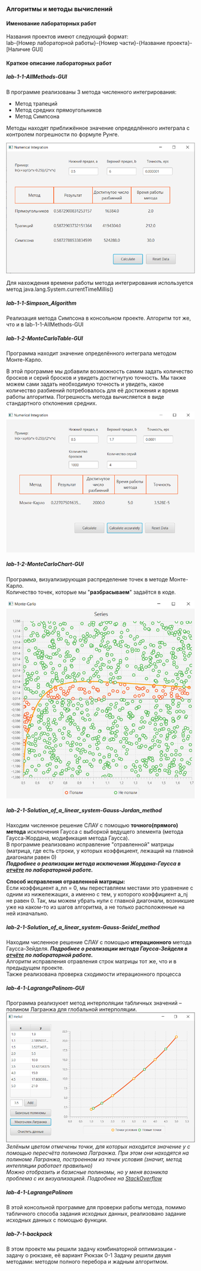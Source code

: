 ### Алгоритмы и методы вычислений
#### Именование лабораторных работ
Названия проектов имеют следующий формат:  
lab-{Номер лабораторной работы}-{Номер части}-{Название проекта}-[Наличие GUI]  

#### Краткое описание лабораторных работ
##### lab-1-1-AllMethods-GUI
В программе реализованы 3 метода численного интегрирования:
- Метод трапеций
- Метод средних прямоугольников
- Метод Симпсона

Методы находят приближённое значение опредедлённого интеграла с контролем погрешности по формуле Рунге.  

![](./images/lab-1-1-AllMethods-GUI.png)

Для нахождения времени работы метода интегрирования используется метод java.lang.System.currentTimeMillis()

##### lab-1-1-Simpson_Algorithm
Реализация метода Симпсона в консольном проекте. Алгоритм тот же, что и в lab-1-1-AllMethods-GUI  

##### lab-1-2-MonteCarloTable-GUI
Программа находит значение определённого интеграла методом Монте-Карло.  

В этой программе мы добавили возможность самим задать количество бросков и серий бросков и увидеть достигнутую точность. Мы также можем сами задать необходимую точность и увидеть, какое количество разбиений потребовалось для её достижения и время работы алгоритма.
Погрешность метода вычисляется в виде стандартного отклонения средних.

![](./images/lab-1-2-MonteCarloTable-GUI.png)

##### lab-1-2-MonteCarloChart-GUI
Программа, визуализирующая распределение точек в методе Монте-Карло.  
Количество точек, которые мы "**разбрасываем**" задаётся в коде.

![](./images/lab-1-2-MonteCarloChart-GUI.png)

##### lab-2-1-Solution_of_a_linear_system-Gauss-Jordan_method
Находим численное решение СЛАУ с помощью **точного(прямого) метода** исключения Гаусса с выборкой ведущего элемента (метода Гаусса-Жордана, модификация метода Гаусса).  
В программе реализовано исправление "отравленной" матрицы (матрица, где есть строки, у которых коэффициент, лежащий на главной диагонали равен 0)  
**_Подробнее о реализации метода исключения Жордана-Гаусса в [отчёте](https://github.com/VsevolodShengelai/University_Projects/blob/main/Algorithms%20and%20calculation%20methods/%D0%A8%D0%B5%D0%BD%D0%B3%D0%B5%D0%BB%D0%B0%D0%B9%D0%92%D0%9C_%D0%9F%D0%98-201_1_%D0%90%D0%BB%D0%B3%D0%BE%D1%80%D0%B8%D1%82%D0%BC%D1%8B_%D0%9B%D0%A02_2022.docx) по лабораторной работе._**

**Способ исправления отравленной матрицы:**  
Если коэффициент a_nn = 0, мы переставляем местами это уравнение с одним из нижележащих, а именно с тем, у которого коэффициент a_nj не равен 0. Так, мы можем убрать нули с главной диагонали, возникшие уже на каком-то из шагов алгоритма, а не только расположенные на ней изначально.

##### lab-2-1-Solution_of_a_linear_system-Gauss-Seidel_method
Находим численное решение СЛАУ с помощью **итерационного** метода Гаусса-Зейделя.
**_Подробнее о реализации метода Гаусса-Зейделя в [отчёте](https://github.com/VsevolodShengelai/University_Projects/blob/main/Algorithms%20and%20calculation%20methods/%D0%A8%D0%B5%D0%BD%D0%B3%D0%B5%D0%BB%D0%B0%D0%B9%D0%92%D0%9C_%D0%9F%D0%98-201_1_%D0%90%D0%BB%D0%B3%D0%BE%D1%80%D0%B8%D1%82%D0%BC%D1%8B_%D0%9B%D0%A02_2022.docx) по лабораторной работе._**  
Алгоритм исправления отравления строк матрицы тот же, что и в предыдущем проекте.  
Также реализована проверка сходимости итерационного процесса

##### lab-4-1-LagrangePolinom-GUI
Программа реализуюет метод интерполяции табличных значений – полином Лагранжа для глобальной интерполяции.
![](./images/lab-4-1-LagrangePolinom-GUI.png)
_Зелёным цветом отмечены точки, для которых находится значение y с помощью пересчёта полинома Лагранжа. При этом они находятся на полиноме Лагранжа, построенном из точек условия (значит, метод интепляции работает правильно)_  
_Можно отобразить и базисные полиномы, но у меня возникла проблема с их визуализацией. Подробнее на [StackOverflow](https://stackoverflow.com/questions/71808518/make-the-markers-on-the-linechart-transparent-javafx)_

##### lab-4-1-LagrangePolinom
В этой консольной программе для проверки работы метода, помимо табличного способа задания исходных данных, реализовано задание исходных данных с помощью функции.

##### lab-7-1-backpack
В этом проекте мы решили задачу комбинаторной оптимизации - задачу о рюкзаке, её вариант Рюкзак 0-1
Задачу решили двумя методами: методом полного перебора и жадным алгоритмом.




